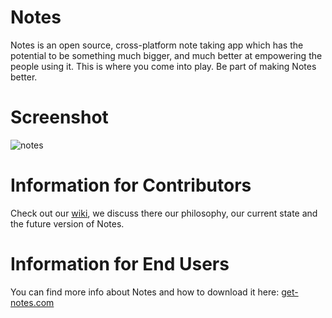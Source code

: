 # Notes

Notes is an open source, cross-platform note taking app which has the potential to be something much bigger, and much better at empowering the people using it.
This is where you come into play. Be part of making Notes better.

# Screenshot
![notes](https://cloud.githubusercontent.com/assets/16375940/14313739/ea9fc8fa-fbfb-11e5-95bb-fb10c59770a8.png)

# Information for Contributors

Check out our [wiki](https://github.com/nuttyartist/notes/wiki), we discuss there our philosophy, our current state and the future version of Notes.

# Information for End Users

You can find more info about Notes and how to download it here: <a href="http://get-notes.com" target="_blank">get-notes.com</a>
